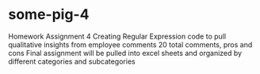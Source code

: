 # some-pig-4
Homework Assignment 4
Creating Regular Expression code to pull qualitative insights from employee comments
20 total comments, pros and cons
Final assignment will be pulled into excel sheets and organized by different categories and subcategories
